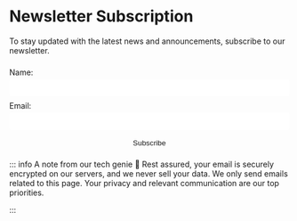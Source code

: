 # Newsletter Subscription

To stay updated with the latest news and announcements, subscribe to our newsletter.

<div class="newsletter">
  <form @submit.prevent="subscribe">
    <label for="name">Name:</label>
    <input type="text" id="name" v-model="name" required>
    <label for="email">Email:</label>
    <input type="email" id="email" v-model="email" required>
    <button type="submit">Subscribe</button>
  </form>
</div>


::: info A note from our tech genie 🧞
Rest assured, your email is securely encrypted on our servers, and we never sell your data. We only send emails related to this page. Your privacy and relevant communication are our top priorities.

:::


<style>
.newsletter {
  color: var(--vp-c-text-1);
}

form {
  display: flex;
  flex-direction: column;
}

label {
  margin-top: 0.5rem;
  margin-bottom: 0.25rem;
}

input[type="text"],
input[type="email"] {
  padding: 0.5rem;
  border-radius: 4px;
  border: 1px solid var(--vp-c-border);
}

button {
  padding: 0.5rem 1rem;
  margin-top: 0.5rem;
  border-radius: 4px;
  background-color: var(--vp-c-brand);
  color: var(--accent-text-color);
  border: none;
}

button:hover {
  background-color: var(--vp-c-brand-dark);
}

button:disabled {
  opacity: 0.5;
  cursor: not-allowed;
}
</style>

<script>
export default {
  data() {
    return {
      name: '',
      email: '',
    };
  },
  methods: {
    async subscribe() {
      try {
        const username = 'listmonk';
        const password = process.env.LISTMONK_PASSWORD;

        const response = await fetch('https://listmonk.tresh.run/api/subscribers', {
          method: 'POST',
          headers: {
            'Content-Type': 'application/json',
            'Authorization': 'Basic ' + btoa(username + ':' + password)
          },
          body: JSON.stringify({
            email: this.email,
            name: this.name,
            status: 'enabled',
            lists: [4],
          }),
        });

        if (response.ok) {
          alert('You have been subscribed to our newsletter!');
          this.name = '';
          this.email = '';
        } else {
          alert('Failed to subscribe. Please try again later.');
        }
      } catch (error) {
        console.error(error);
        alert('An error occurred. Please try again later.');
      }
    },
  },
};
</script>
